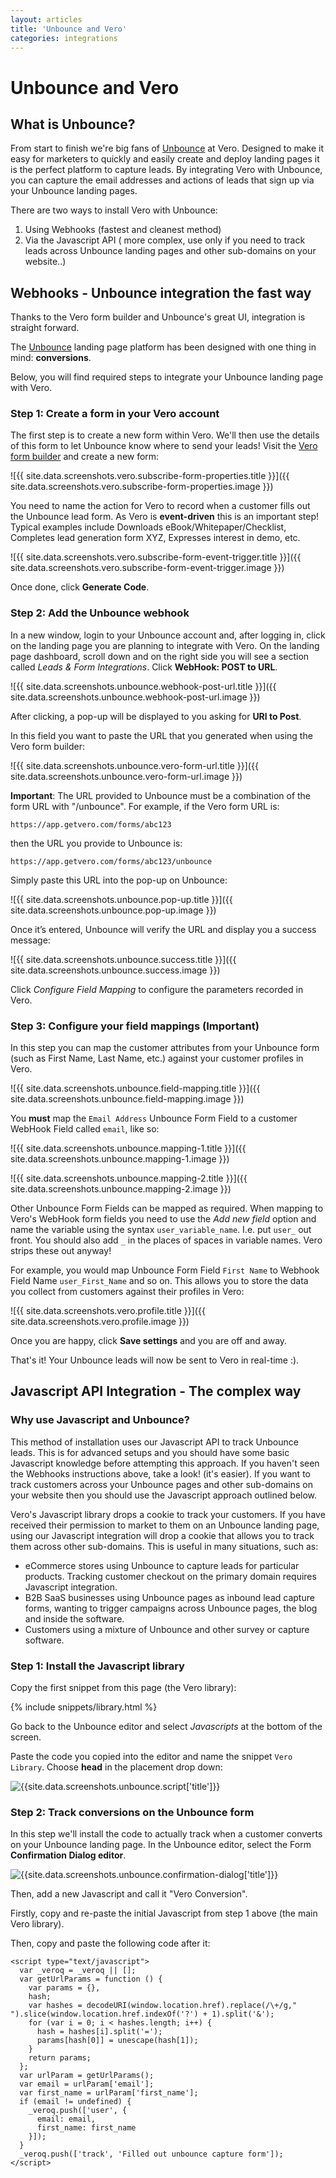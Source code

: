 ```yaml
---
layout: articles
title: 'Unbounce and Vero'
categories: integrations
---
```


# Unbounce and Vero

## What is Unbounce?
From start to finish we're big fans of [Unbounce](http://try.unbounce.com/) at Vero. Designed to make it easy for marketers to quickly and easily create and deploy landing pages it is the perfect platform to capture leads. By integrating Vero with Unbounce, you can capture the email addresses and actions of leads that sign up via your Unbounce landing pages.

There are two ways to install Vero with Unbounce:

1. Using Webhooks (fastest and cleanest method)
2. Via the Javascript API ( more complex, use only if you need to track leads across Unbounce landing pages and other sub-domains on your website..)


## Webhooks - Unbounce integration the fast way

Thanks to the Vero form builder and Unbounce's great UI, integration is straight forward.

The [Unbounce](http://try.unbounce.com/with-sendloop/) landing page platform has been designed with one thing in mind: **conversions**.

Below, you will find required steps to integrate your Unbounce landing page with Vero.

### Step 1: Create a form in your Vero account

The first step is to create a new form within Vero. We'll then use the details of this form to let Unbounce know where to send your leads!
Visit the [Vero form builder](https://app.getvero.com/tools/forms/new) and create a new form:

![{{ site.data.screenshots.vero.subscribe-form-properties.title }}]({{ site.data.screenshots.vero.subscribe-form-properties.image }})

You need to name the action for Vero to record when a customer fills out the Unbounce lead form. As Vero is **event-driven** this is an important step! Typical examples include Downloads eBook/Whitepaper/Checklist, Completes lead generation form XYZ, Expresses interest in demo, etc.

![{{ site.data.screenshots.vero.subscribe-form-event-trigger.title }}]({{ site.data.screenshots.vero.subscribe-form-event-trigger.image }})

Once done, click **Generate Code**.

### Step 2: Add the Unbounce webhook

In a new window, login to your Unbounce account and, after logging in, click on the landing page you are planning to integrate with Vero.
On the landing page dashboard, scroll down and on the right side you will see a section called *Leads & Form Integrations*. Click **WebHook: POST to URL**.

![{{ site.data.screenshots.unbounce.webhook-post-url.title }}]({{ site.data.screenshots.unbounce.webhook-post-url.image }})

After clicking, a pop-up will be displayed to you asking for **URl to Post**.

In this field you want to paste the URL that you generated when using the Vero form builder:

![{{ site.data.screenshots.unbounce.vero-form-url.title }}]({{ site.data.screenshots.unbounce.vero-form-url.image }})


**Important**: The URL provided to Unbounce must be a combination of the form URL with "/unbounce". For example, if the Vero form URL is:

	https://app.getvero.com/forms/abc123

then the URL you provide to Unbounce is:

	https://app.getvero.com/forms/abc123/unbounce

Simply paste this URL into the pop-up on Unbounce:

![{{ site.data.screenshots.unbounce.pop-up.title }}]({{ site.data.screenshots.unbounce.pop-up.image }})

Once it’s entered, Unbounce will verify the URL and display you a success message:

![{{ site.data.screenshots.unbounce.success.title }}]({{ site.data.screenshots.unbounce.success.image }})

Click *Configure Field Mapping* to configure the parameters recorded in Vero.

### Step 3: Configure your field mappings (Important)

In this step you can map the customer attributes from your Unbounce form (such as First Name, Last Name, etc.) against your customer profiles in Vero.

![{{ site.data.screenshots.unbounce.field-mapping.title }}]({{ site.data.screenshots.unbounce.field-mapping.image }})

You **must** map the `Email Address` Unbounce Form Field to a customer WebHook Field called `email`, like so:

![{{ site.data.screenshots.unbounce.mapping-1.title }}]({{ site.data.screenshots.unbounce.mapping-1.image }})

![{{ site.data.screenshots.unbounce.mapping-2.title }}]({{ site.data.screenshots.unbounce.mapping-2.image }})

Other Unbounce Form Fields can be mapped as required. When mapping to Vero's WebHook form fields you need to use the *Add new field* option and name the variable using the syntax `user_variable_name`. I.e. put `user_` out front. You should also add `_` in the places of spaces in variable names. Vero strips these out anyway!

For example, you would map Unbounce Form Field `First Name` to Webhook Field Name `user_First_Name` and so on. This allows you to store the data you collect from customers against their profiles in Vero:

![{{ site.data.screenshots.vero.profile.title }}]({{ site.data.screenshots.vero.profile.image }})

Once you are happy, click **Save settings** and you are off and away.

That's it! Your Unbounce leads will now be sent to Vero in real-time :).

## Javascript API Integration - The complex way

### Why use Javascript and Unbounce?

This method of installation uses our Javascript API to track Unbounce leads. This is for advanced setups and you should have some basic Javascript knowledge before attempting this approach. If you haven't seen the Webhooks instructions above, take a look! (it's easier). If you want to track customers across your Unbounce pages and other sub-domains on your website then you should use the Javascript approach outlined below.

Vero's Javascript library drops a cookie to track your customers. If you have received their permission to market to them on an Unbounce landing page, using our Javascript integration will drop a cookie that allows you to track them across other sub-domains. This is useful in many situations, such as:

- eCommerce stores using Unbounce to capture leads for particular products. Tracking customer checkout on the primary domain requires Javascript integration.
- B2B SaaS businesses using Unbounce pages as inbound lead capture forms, wanting to trigger campaigns across Unbounce pages, the blog and inside the software.
- Customers using a mixture of Unbounce and other survey or capture software.

### Step 1: Install the Javascript library

Copy the first snippet from this page (the Vero library):

{% include snippets/library.html %}

Go back to the Unbounce editor and select *Javascripts* at the bottom of the screen.

Paste the code you copied into the editor and name the snippet `Vero Library`. Choose **head** in the placement drop down:

![{{site.data.screenshots.unbounce.script['title']}}]({{site.data.screenshots.unbounce.script.image}})

### Step 2: Track conversions on the Unbounce form

In this step we'll install the code to actually track when a customer converts on your Unbounce landing page. In the Unbounce editor, select the Form **Confirmation Dialog editor**.

![{{site.data.screenshots.unbounce.confirmation-dialog['title']}}]({{site.data.screenshots.unbounce.confirmation-dialog.image}})

Then, add a new Javascript and call it "Vero Conversion".

Firstly, copy and re-paste the initial Javascript from step 1 above (the main Vero library).

Then, copy and paste the following code after it:

	<script type="text/javascript">
	  var _veroq = _veroq || [];
	  var getUrlParams = function () {
	    var params = {},
	    hash;
	    var hashes = decodeURI(window.location.href).replace(/\+/g," ").slice(window.location.href.indexOf('?') + 1).split('&');
	    for (var i = 0; i < hashes.length; i++) {
	      hash = hashes[i].split('=');
	      params[hash[0]] = unescape(hash[1]);
	    }
	    return params;
	  };
	  var urlParam = getUrlParams();
	  var email = urlParam['email'];
	  var first_name = urlParam['first_name'];
	  if (email != undefined) {
	    _veroq.push(['user', {
	      email: email,
	      first_name: first_name
	    }]);
	  }
	  _veroq.push(['track', 'Filled out unbounce capture form']);
	</script>